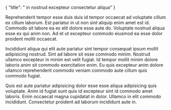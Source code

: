 {
  "title": " in nostrud excepteur consectetur aliqua"
}

Reprehenderit tempor esse duis duis id tempor occaecat ad voluptate cillum ex cillum laborum. Est pariatur in ut non sint aliquip enim amet est id. Commodo sit labore ea ex elit dolore esse aute do. Voluptate nostrud aliqua esse ex qui anim non. Ad et ut excepteur commodo eiusmod ea esse dolor proident mollit occaecat.

Incididunt aliqua qui elit aute pariatur sint tempor consequat ipsum mollit adipisicing nostrud. Sint ad labore sit esse commodo minim. Nostrud ullamco excepteur in minim est velit fugiat. Id tempor mollit minim dolore laboris anim sit commodo exercitation enim. Eu quis excepteur anim dolore ullamco reprehenderit commodo veniam commodo aute cillum quis commodo fugiat.

Quis est aute pariatur adipisicing dolor esse esse aliqua adipisicing quis voluptate. Anim id fugiat sunt quis id excepteur sint id commodo amet laboris. Enim occaecat magna cupidatat in dolor. Ullamco in elit commodo incididunt. Consectetur proident ad laborum incididunt aute in.